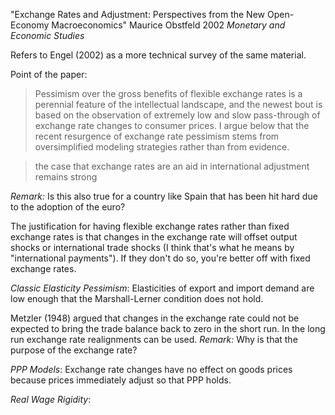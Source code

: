 "Exchange Rates and Adjustment: Perspectives from the New Open-Economy Macroeconomics"
Maurice Obstfeld 2002 *Monetary and Economic Studies*

Refers to Engel (2002) as a more technical survey of the same material.

Point of the paper:

> Pessimism over the gross benefits of flexible exchange rates
is a perennial feature of the intellectual landscape, and the newest bout is based on
the observation of extremely low and slow pass-through of exchange rate changes to
consumer prices. I argue below that the recent resurgence of exchange rate pessimism
stems from oversimplified modeling strategies rather than from evidence. 

> the case that exchange rates are an aid in international adjustment remains strong

*Remark:* Is this also true for a country like Spain that has been hit hard due to the adoption of the euro?

The justification for having flexible exchange rates rather than fixed
exchange rates is that changes in the exchange rate will offset output
shocks or international trade shocks (I think that's what he means by
"international payments"). If they don't do so, you're better off with
fixed exchange rates.

*Classic Elasticity Pessimism*: Elasticities of export and import demand
are low enough that the Marshall-Lerner condition does not hold.

Metzler (1948) argued that changes in the exchange rate could not be
expected to bring the trade balance back to zero in the short run. In
the long run exchange rate realignments can be used. *Remark:*
Why is that the purpose of the exchange rate?

*PPP Models*: Exchange rate changes have no effect on goods prices
because prices immediately adjust so that PPP holds.

*Real Wage Rigidity*: 

















